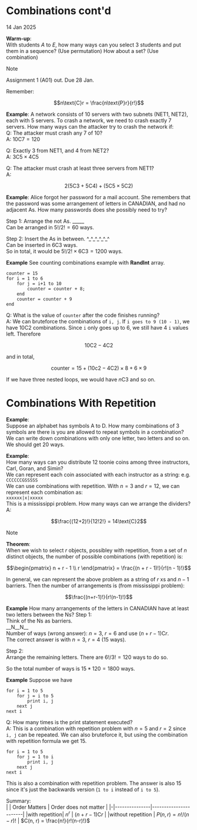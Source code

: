 Combinations cont'd
==
14 Jan 2025
 
**Warm-up**:  
With students $A$ to $E$, how many ways can you select 3 students and put them in a sequence?
(Use permutation) How about a set? (Use combination)

> [!note]
> Assignment 1 (A01) out. Due 28 Jan.

Remember:
```math
n\text{C}r = \frac{n\text{P}r}{r!}
```

**Example**:
A network consists of 10 servers with two subnets (NET1, NET2), each with 5 servers.
To crash a network, we need to crash exactly 7 servers.
How many ways can the attacker try to crash the network if:  
Q: The attacker must crash any 7 of 10?  
A: $10\text{C}7 = 120$  

Q: Exactly 3 from NET1, and 4 from NET2?  
A: $3\text{C}5 \times 4\text{C}5$  

Q: The attacker must crash at least three servers from NET1?  
A: 
```math
2(5\text{C}3 + 5\text{C}4) + (5\text{C}5 \times 5\text{C}2)
```

**Example**:
Alice forgot her password for a mail account.
She remembers that the password was some arrangement of letters in CANADIAN, and had no adjacent As.
How many passwords does she possibly need to try?

Step 1: Arrange the not As.
\_\_\_\_\_  
Can be arranged in $5!/2! = 60$ ways.  

Step 2: Insert the As in between.
\^\_\^\_\^\_\^\_\^\_\^  
Can be inserted in $6\text{C}3$ ways.  
So in total, it would be $5!/2! \times 6\text{C}3 = 1200$ ways.

**Example** See counting combinations example with **RandInt** array.
```
counter = 15
for i = 1 to 6
    for j = i+1 to 10 
        counter = counter + 8;
    end
    counter = counter + 9
end
```
Q: What is the value of `counter` after the code finishes running?  
A: We can bruteforce the combinations of `i, j`. 
If `i goes to 9 (10 - 1)`, we have $10\text{C}2$ combinations.
Since `i` only goes up to 6, we still have 4 `i` values left.
Therefore
```math
10\text{C}2 - 4\text{C}2
```
and in total,
```math
\text{counter} = 15 + (10\text{c}2 - 4\text{C}2) \times 8 + 6\times9
```

If we have three nested loops, we would have $n\text{C}3$ and so on.

# Combinations With Repetition
**Example**:  
Suppose an alphabet has symbols A to D.
How many combinations of 3 symbols are there is you are allowed to repeat symbols in a combination?  
We can write down combinations with only one letter, two letters and so on. 
We should get 20 ways.

**Example**:  
How many ways can you distribute 12 toonie coins among three instructors, Carl, Goran, and Simin?  
We can represent each coin associated with each instructor as a string: 
e.g. `CCCCCCGSSSSS`  
We can use combinations with repetition.
With $n=3$ and $r=12$, we can represent each combination as:  
`xxxxxx|x|xxxxx`  
This is a mississippi problem.
How many ways can we arrange the dividers?  
A: 
```math
\frac{(12+2)!}{12!2!} = 14\text{C}2
```

> [!note]
> **Theorem**:  
> When we wish to select $r$ objects, possibley with repetition, from a set of $n$ distinct objects, the number of possible combinations
> (with repetition) is:  
> ```math
> \begin{pmatrix}
> n + r - 1 \\ 
> r
> \end{pmatrix}
> = \frac{(n + r - 1)!}{r!(n - 1)!}
> ```

In general, we can represent the above problem as a string of $r$ xs and $n-1$ barriers.
Then the number of arrangements is (from mississippi problem):  
```math
\frac{(n+r-1)!}{r!(n-1)!}
```

**Example** How many arrangements of the letters in CANADIAN have at least two letters between the Ns?
Step 1:  
Think of the Ns as barriers.  
\_\_N\_\_N\_\_  
Number of ways (wrong answer): $n = 3$, $r = 6$ and use $(n + r - 1)\text{C}r$.  
The correct answer is with $n=3$, $r=4$ (15 ways).

Step 2:  
Arrange the remaining letters.
There are $6!/3! = 120$ ways to do so.

So the total number of ways is $15 * 120 = 1800$ ways. 

**Example** Suppose we have 
```
for i = 1 to 5
    for j = i to 5
        print i, j
    next j
next i
```
Q: How many times is the print statement executed?  
A: This is a combination with repetition problem with $n = 5$ and $r = 2$ since `i, j` can be repeated.
We can also bruteforce it, but using the combination with repetition formula we get 15.

```
for i = 1 to 5
    for j = 1 to i
        print i, j
    next j
next i
```
This is also a combination with repetition problem.
The answer is also 15 since it's just the backwards version (`1 to i` instead of `i to 5`).

Summary:  
| | Order Matters | Order does not matter |
|-|---------------|-----------------------|
|with repetition| $n^r$ | $(n + r - 1) \text{C} r$ |
|without repetition | $P(n, r) = n!/(n-r)!$ | $C(n, r) = \frac{n!}{r!(n-r)!}$

